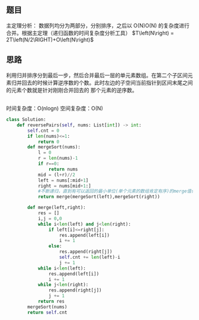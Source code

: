 ## 题目
主定理分析：
数据列均分为两部分，分别排序，之后以 O(N)O(N) 的复杂度进行合并。根据主定理（递归函数的时间复杂度分析工具）
$T\left(N\right) = 2T\left(N/2\RIGHT)+O\left(N\right)$
## 思路
利用归并排序分到最后一步，然后合并最后一层的单元素数组。在第二个子区间元素归并回去的时候计算逆序数的个数。此时左边的子空间当前指针到区间末尾之间的元素个数就是针对刚刚合并回去的
那个元素的逆序数。
## 
时间复杂度：O(nlogn)
空间复杂度：O(N)

```python
class Solution:
    def reversePairs(self, nums: List[int]) -> int:   
        self.cnt = 0
        if len(nums)<=1:
            return 0
        def mergeSort(nums):
            l = 0
            r = len(nums)-1
            if r==0:
                return nums
            mid = (l+r)//2
            left = nums[:mid+1]
            right = nums[mid+1:]
            #不断递归，直到有可以返回的最小单位(单个元素的数组肯定有序)的merge值代入到上一层的mergesort中，逐步往上传
            return merge(mergeSort(left),mergeSort(right))

        def merge(left,right):
            res = []
            i,j = 0,0
            while i<len(left) and j<len(right):
                if left[i]<=right[j]:
                    res.append(left[i])
                    i += 1
                else:
                    res.append(right[j])
                    self.cnt += len(left)-i
                    j += 1
            while i<len(left):
                res.append(left[i])
                i += 1
            while j<len(right):
                res.append(right[j])
                j += 1
            return res
        mergeSort(nums)
        return self.cnt
```

